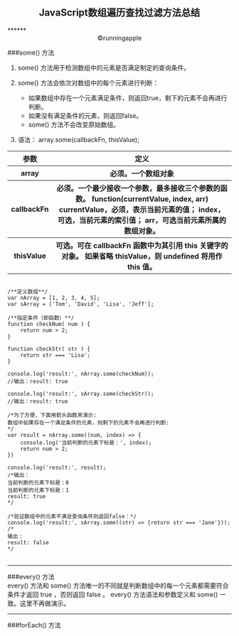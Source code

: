 <center><h2>JavaScript数组遍历查找过滤方法总结</h2></center>
******  
<center>&copy;runningapple</center>  

###some() 方法

1. some() 方法用于检测数组中的元素是否满足制定的查询条件。    

2. some() 方法会依次对数组中的每个元素进行判断：  
    * 如果数组中存在一个元素满足条件，则返回true，剩下的元素不会再进行判断。
    * 如果没有满足条件的元素，则返回false。
    * some() 方法不会改变原始数组。  

3. 语法： array.some(callbackFn, thisValue);  
<table>
<tr><th>参数</th><th>定义</th></tr>
<tr><th>array</th><th>必须。一个数组对象</th></tr>
<tr><th>callbackFn</th><th>必须。一个最少接收一个参数，最多接收三个参数的函数。  
function(currentValue, index, arr)  
currentValue，必须，表示当前元素的值；  
index，可选，当前元素的索引值；  
arr，可选当前元素所属的数组对象。
</th></tr>
<tr><th>thisValue</th><th>可选。可在 callbackFn 函数中为其引用 this 关键字的对象。  
如果省略 thisValue，则 undefined 将用作 this 值。</th></tr>
</table>  
  
  
<pre>
<code>
/**定义数组**/
var nArray = [1, 2, 3, 4, 5];
var sArray = ['Tom', 'David', 'Lisa', 'Jeff'];

/**指定条件（即函数）**/
function checkNum( num ) {
	return num > 2;
}

function checkStr( str ) {
	return str === 'Lisa';
}

console.log('result:', nArray.some(checkNum)); 
//输出：result: true

console.log('result:', sArray.some(checkStr)); 
//输出：result: true

/*为了方便，下面用箭头函数来演示:
数组中如果存在一个满足条件的元素，则剩下的元素不会再进行判断:
*/
var result = nArray.some((num, index) => { 
	console.log('当前判断的元素下标是：', index);
	return num > 2;
})

console.log('result:', result); 
/*输出：
当前判断的元素下标是：0
当前判断的元素下标是：1
result: true
*/

/*验证数组中的元素不满足查询条件则返回false：*/
console.log('result:', sArray.some((str) => {return str === 'Jane'}));
/*
输出：
result: false
*/
</code>
</pre>  

******

###every() 方法  
every() 方法和 some() 方法唯一的不同就是判断数组中的每一个元素都需要符合条件才返回 true ，否则返回 false 。
every() 方法语法和参数定义和 some() 一致。这里不再做演示。  

******

###forEach() 方法  

